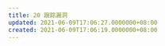 ```yaml
---
title: 20 跟踪漏洞
updated: 2021-06-09T17:06:27.0000000+08:00
created: 2021-06-09T17:06:19.0000000+08:00
---
```


